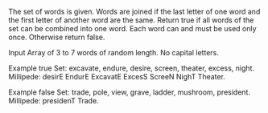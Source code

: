 The set of words is given. Words are joined if the last letter of one word and the first letter of another word are the same. Return true if all words of the set can be combined into one word. Each word can and must be used only once. Otherwise return false.

Input
Array of 3 to 7 words of random length. No capital letters.

Example true
Set: excavate, endure, desire, screen, theater, excess, night.
Millipede: desirE EndurE ExcavatE ExcesS ScreeN NighT Theater.

Example false
Set: trade, pole, view, grave, ladder, mushroom, president.
Millipede: presidenT Trade.